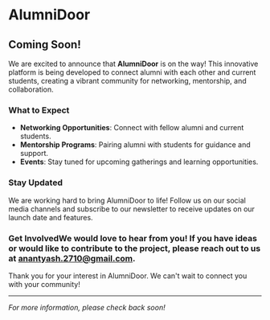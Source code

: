 # AlumniDoor

## Coming Soon!

We are excited to announce that **AlumniDoor** is on the way! This innovative platform is being developed to connect alumni with each other and current students, creating a vibrant community for networking, mentorship, and collaboration.

### What to Expect
- **Networking Opportunities**: Connect with fellow alumni and current students.
- **Mentorship Programs**: Pairing alumni with students for guidance and support.
- **Events**: Stay tuned for upcoming gatherings and learning opportunities.

### Stay Updated
We are working hard to bring AlumniDoor to life! Follow us on our social media channels and subscribe to our newsletter to receive updates on our launch date and features.

### Get InvolvedWe would love to hear from you! If you have ideas or would like to contribute to the project, please reach out to us at anantyash.2710@gmail.com.

Thank you for your interest in AlumniDoor. We can't wait to connect you with your community!

---

*For more information, please check back soon!*
